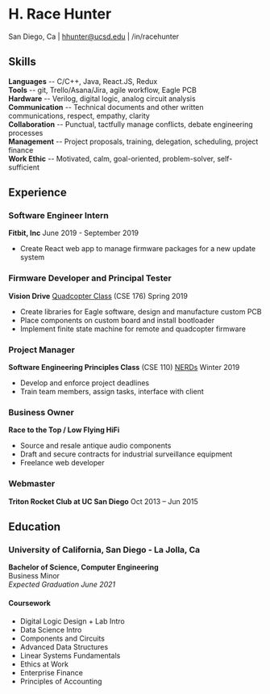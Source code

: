 # H. Race Hunter
San Diego, Ca | hhunter@ucsd.edu | /in/racehunter


## Skills
**Languages** -- C/C++, Java, React.JS, Redux  
**Tools** -- git, Trello/Asana/Jira, agile workflow, Eagle PCB  
**Hardware** -- Verilog, digital logic, analog circuit analysis  
**Communication**  -- Technical documents and other written communications, respect, empathy, clarity  
**Collaboration** -- Punctual, tactfully manage conflicts, debate engineering processes  
**Management** -- Project proposals, training, delegation, scheduling, project finance  
**Work Ethic** -- Motivated, calm, goal-oriented, problem-solver, self-sufficient

## Experience
### Software Engineer Intern
**Fitbit, Inc** June 2019 - September 2019
* Create React web app to manage firmware packages for a new update system

### Firmware Developer and Principal Tester
**Vision Drive** [Quadcopter Class](./Coursework/Quadcopter/) (CSE 176) Spring 2019  

* Create libraries for Eagle software, design and manufacture custom PCB
* Place components on custom board and install bootloader
* Implement finite state machine for remote and quadcopter firmware

### Project Manager
**Software Engineering Principles Class** (CSE 110) [NERDs](./Coursework/NERDs%20Documents) Winter 2019
* Develop and enforce project deadlines
* Train team members, assign tasks, interface with client

### Business Owner
**Race to the Top / Low Flying HiFi**
* Source and resale antique audio components
* Draft and secure contracts for industrial surveillance equipment
* Freelance web developer

### Webmaster
**Triton Rocket Club at UC San Diego** Oct 2013 – Jun 2015


## Education
### University of California, San Diego - La Jolla, Ca
**Bachelor of Science, Computer Engineering**  
Business Minor  
*Expected Graduation June 2021*

#### Coursework
* Digital Logic Design + Lab Intro
* Data Science Intro
* Components and Circuits
* Advanced Data Structures
* Linear Systems Fundamentals
* Ethics at Work
* Enterprise Finance
* Principles of Accounting	
